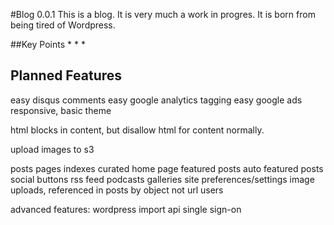 #Blog 0.0.1
This is a blog. It is very much a work in progres. It is born from being tired of Wordpress.

##Key Points
*
*
*

Planned Features
----------------
easy disqus comments
easy google analytics tagging
easy google ads
responsive, basic theme

html blocks in content, but disallow html for content normally.

upload images to s3


posts
pages
indexes
curated home page
featured posts
auto featured posts
social buttons
rss feed
podcasts
galleries
site preferences/settings
image uploads, referenced in posts by object not url
users



advanced features:
wordpress import
api
single sign-on